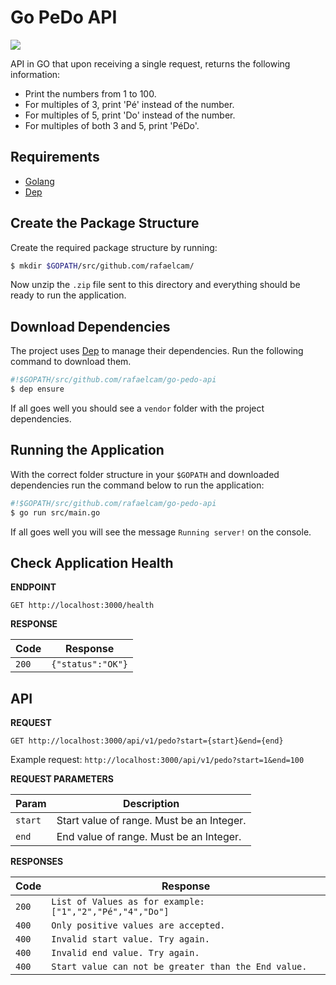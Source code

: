 # Go PeDo API

<a href="https://codeclimate.com/github/rafaelcam/go-pedo-api/maintainability"><img src="https://api.codeclimate.com/v1/badges/1600c70ad7db756736f5/maintainability" /></a>

API in GO that upon receiving a single request, returns the following information:

* Print the numbers from 1 to 100. 
* For multiples of 3, print 'Pé' instead of the number. 
* For multiples of 5, print 'Do' instead of the number. 
* For multiples of both 3 and 5, print 'PéDo'.

## Requirements

* [Golang](https://golang.org/)
* [Dep](https://github.com/golang/dep)

## Create the Package Structure
Create the required package structure by running:
```bash
$ mkdir $GOPATH/src/github.com/rafaelcam/
```
Now unzip the `.zip` file sent to this directory and everything should be ready to run the application.

## Download Dependencies

The project uses [Dep](https://github.com/golang/dep) to manage their dependencies.
Run the following command to download them.

```bash
#!$GOPATH/src/github.com/rafaelcam/go-pedo-api
$ dep ensure
```
If all goes well you should see a `vendor` folder with the project dependencies.

## Running the Application
With the correct folder structure in your `$GOPATH` and downloaded dependencies
run the command below to run the application:

```bash
#!$GOPATH/src/github.com/rafaelcam/go-pedo-api
$ go run src/main.go
```

If all goes well you will see the message `Running server!` on the console.

## Check Application Health

**ENDPOINT**

```
GET http://localhost:3000/health
```

**RESPONSE**

Code | Response
------------ | -------------
`200` | `{"status":"OK"}`

## API

**REQUEST**

```
GET http://localhost:3000/api/v1/pedo?start={start}&end={end}
```

Example request: `http://localhost:3000/api/v1/pedo?start=1&end=100`

**REQUEST PARAMETERS**

Param | Description
--------- | -------------
`start`   | Start value of range. Must be an Integer.
`end`     | End value of range. Must be an Integer.

**RESPONSES**

Code | Response
------------ | -------------
`200` | `List of Values ​​as for example: ["1","2","Pé","4","Do"]` 
`400` | `Only positive values ​​are accepted.`
`400` | `Invalid start value. Try again.`
`400` | `Invalid end value. Try again.`
`400` | `Start value can not be greater than the End value.`